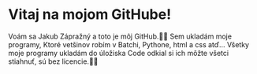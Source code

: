 # Vitaj na mojom GitHube!
Voám sa Jakub Zápražný a toto je môj GitHub.🙂😃
Sem ukladám moje programy, Ktoré vetšinov robím v Batchi, Pythone, html a css atď...
Všetky moje programy ukladám do úložiska Code odkial si ich môžte všetci stiahnuť, sú bez licencie.🙂😃
